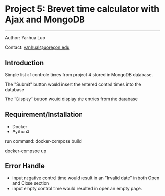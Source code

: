# Project 5: Brevet time calculator with Ajax and MongoDB
---------------------------------------------
Author: Yanhua Luo

Contact: yanhual@uoregon.edu

## Introduction
Simple list of controle times from project 4 stored in MongoDB database.

The "Submit" button would insert the entered control times into the database

The "Display" button would display the entries from the database

## Requirement/Installation
- Docker
- Python3

run command:
docker-compose build

docker-compsoe up


## Error Handle
- input negative control time would result in an "Invalid date" in both Open and Close section
- input empty control time would resulted in open an empty page.

